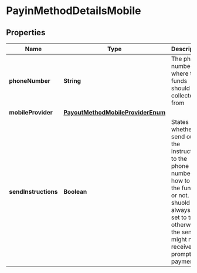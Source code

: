 

# PayinMethodDetailsMobile

## Properties

Name | Type | Description | Notes
------------ | ------------- | ------------- | -------------
**phoneNumber** | **String** | The phone number where the funds should be collected from | 
**mobileProvider** | [**PayoutMethodMobileProviderEnum**](PayoutMethodMobileProviderEnum.md) |  |  [optional]
**sendInstructions** | **Boolean** | States whether to send out the instructions to the phone number on how to pay the funds or not. This shuold always be set to true, otherwise the sender might not receive a prompt for payment. |  [optional]



